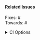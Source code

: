 #### Related Issues
Fixes:   #  
Towards: #  

<!--
Thank you for submitting a pull request!

Here's a checklist you might find useful.
[  ] There is an associated issue that is labelled
[  ] Code is up-to-date with the `master` branch
[  ] You've successfully run `make test` locally
[  ] There are new or updated unit tests validating the change

Refer to CONTRIBUTING.MD for more details.
  https://github.com/vmware/vic/blob/master/.github/CONTRIBUTING.md
-->


<details><summary>CI Options</summary><p>

<!--  DO NOT EDIT BELOW. The markdown below is used to provide some coarse options for how CI runs against this PR -->
------
- [ ] <!-- directive:fast-fail --> fail fast on error 
- [ ] <!-- directive:ops-user --> use ops-user instead of admin
- [ ] <!-- directive:parallel-jobs-inline --> parallel-jobs: `6` - number of parallel test jobs to use
- [ ] <!-- directive:shared-datastore-inline --> shared-datastore: `vsanDatastore` - name of a shared datastore to use
------
<!-- Default: run regression bucket only -->
- [ ] <!-- directive:skip-unit --> skip unit tests 
- [ ] <!-- directive:focused-unit --> focused unit tests 
------
<!-- Default: run all unit tests -->
- [ ] <!-- directive:skip-integration --> skip integration tests
- [ ] <!-- directive:all-integration --> all integration tests
- [ ] <!-- directive:specific-integration-begin --> specific integration tests:
```
Group1-Docker-Commands
Group0-Bugs/Group0-Bugs.4817
```
<!-- directive:specific-integration-end -->
------
<!-- Default: do not run scenario -->
- [ ] <!-- directive:all-scenario --> all scenario tests (slow!)
- [ ] <!-- directive:dirty-scenario --> scenario tests use existing testbed if present
- [ ] <!-- directive:specific-scenario-begin --> specific scenario tests:
```
Group5-Functional-Tests/5-11-Multiple-Cluster
```
<!-- directive:specific-scenario-end -->
------

</p></details>
<p/>
